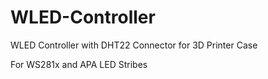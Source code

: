 # WLED-Controller
WLED Controller with DHT22 Connector for 3D Printer Case

For WS281x and APA LED Stribes
